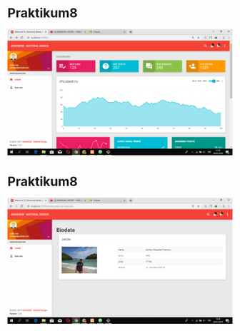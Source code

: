 # Praktikum8
![alt text](https://github.com/ZulfanoRp/Praktikum8/blob/master/1.png)
# Praktikum8
![alt text](https://github.com/ZulfanoRp/Praktikum8/blob/master/2.png)
